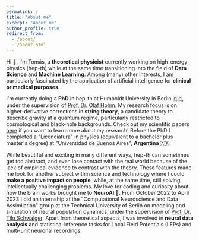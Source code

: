 ```yaml
---
permalink: /
title: "About me"
excerpt: "About me"
author_profile: true
redirect_from: 
  - /about/
  - /about.html
---
```


Hi :wave:, I'm Tomás, a **theoretical physicist** currently working on high-energy physics (hep-th) while at the same time transitioning into the field of **Data Science** and **Machine Learning**. Among (many) other interests, I am particularly fascinated by the application of artificial intelligence for **clinical or medical purposes**.

I'm currently doing a **PhD** in hep-th at Humboldt University in Berlin :de:, under the supervision of [Prof. Dr. Olaf Hohm](https://inspirehep.net/authors/1041905?ui-citation-summary=true&ui-exclude-self-citations=true). My research focus is on higher-derivative corrections in **string theory**, a candidate theory to describe gravity at a quantum regime, particularly restricted to cosmological and black-hole backgrounds. Check out my scientific papers [here](https://inspirehep.net/authors/1809351?ui-citation-summary=true&ui-exclude-self-citations=true) if you want to learn more about my research! Before the PhD I completed a "Licenciatura" in physics (equivalent to a bachelor plus master's degree) at "Universidad de Buenos Aires", **Argentina** 🇦🇷. 

While beautiful and exciting in many different ways, hep-th can sometimes get too abstract, and even lose contact with the real world because of the lack of empirical evidence to contrast with the theory. These features made me look for another subject within science and technology where I could **make a positive impact on people**, while, at the same time, still solving intellectually challenging problems. My love for coding and curiosity about how the brain works brought me to **NeuroAI** 🧠. From October 2022 to April 2023 I did an internship at the "Computational Neuroscience and Data Assimilation" group at the Technical University of Berlin on modeling and simulation of neural population dynamics, under the supervision of [Prof. Dr. Tilo Schwalger](https://scholar.google.ch/citations?user=exZ1seUAAAAJ&hl=de). Apart from theoretical aspects, I was involved in **neural data analysis** and statistical inference tasks for Local Field Potentials (LFPs) and multi-unit neuronal recordings.
